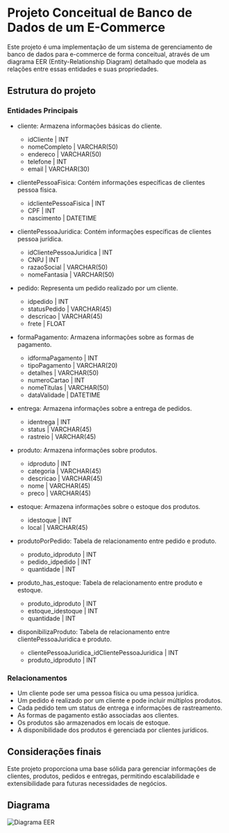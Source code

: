 # Projeto Conceitual de Banco de Dados de um E-Commerce

Este projeto é uma implementação de um sistema de gerenciamento de banco de dados para e-commerce de forma conceitual, através de um diagrama EER (Entity-Relationship Diagram) detalhado que modela as relações entre essas entidades e suas propriedades.

## Estrutura do projeto

### Entidades Principais

- cliente: Armazena informações básicas do cliente.
  - idCliente | INT
  - nomeCompleto | VARCHAR(50)
  - endereco | VARCHAR(50)
  - telefone | INT
  - email | VARCHAR(30)

- clientePessoaFisica: Contém informações específicas de clientes pessoa física.
  - idclientePessoaFisica | INT
  - CPF | INT
  - nascimento | DATETIME

- clientePessoaJuridica: Contém informações específicas de clientes pessoa jurídica.
  - idClientePessoaJuridica | INT
  - CNPJ | INT
  - razaoSocial | VARCHAR(50)
  - nomeFantasia | VARCHAR(50)

- pedido: Representa um pedido realizado por um cliente.
  - idpedido | INT
  - statusPedido | VARCHAR(45)
  - descricao | VARCHAR(45)
  - frete | FLOAT
  
- formaPagamento: Armazena informações sobre as formas de pagamento.
  - idformaPagamento | INT
  - tipoPagamento | VARCHAR(20)
  - detalhes | VARCHAR(50)
  - numeroCartao | INT
  - nomeTitulas | VARCHAR(50)
  - dataValidade | DATETIME

- entrega: Armazena informações sobre a entrega de pedidos.
  - identrega | INT
  - status | VARCHAR(45)
  - rastreio | VARCHAR(45)

- produto: Armazena informações sobre produtos.
  - idproduto | INT
  - categoria | VARCHAR(45)
  - descricao | VARCHAR(45)
  - nome | VARCHAR(45)
  - preco | VARCHAR(45)

- estoque: Armazena informações sobre o estoque dos produtos.
  - idestoque | INT
  - local | VARCHAR(45)

- produtoPorPedido: Tabela de relacionamento entre pedido e produto.
  - produto_idproduto | INT
  - pedido_idpedido | INT
  - quantidade | INT

- produto_has_estoque: Tabela de relacionamento entre produto e estoque.
  - produto_idproduto | INT
  - estoque_idestoque | INT
  - quantidade | INT

- disponibilizaProduto: Tabela de relacionamento entre clientePessoaJuridica e produto.
  - clientePessoaJuridica_idClientePessoaJuridica | INT
  - produto_idproduto | INT

### Relacionamentos

- Um cliente pode ser uma pessoa física ou uma pessoa jurídica.
- Um pedido é realizado por um cliente e pode incluir múltiplos produtos.
- Cada pedido tem um status de entrega e informações de rastreamento.
- As formas de pagamento estão associadas aos clientes.
- Os produtos são armazenados em locais de estoque.
- A disponibilidade dos produtos é gerenciada por clientes jurídicos.

## Considerações finais

Este projeto proporciona uma base sólida para gerenciar informações de clientes, produtos, pedidos e entregas, permitindo escalabilidade e extensibilidade para futuras necessidades de negócios.

## Diagrama

![Diagrama EER](/img/EER-diagram-ecommerce.png)